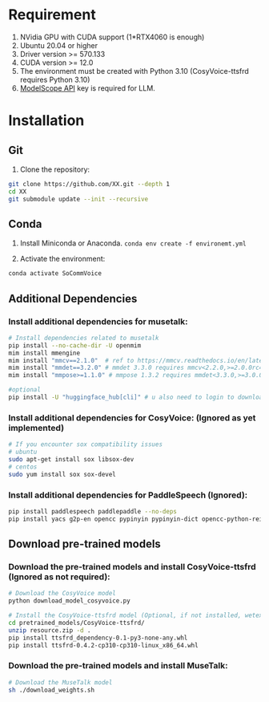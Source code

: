# Requirement 
1. NVidia GPU with CUDA support (1*RTX4060 is enough)
2. Ubuntu 20.04 or higher
3. Driver version >= 570.133 
4. CUDA version >= 12.0
5. The environment must be created with Python 3.10 (CosyVoice-ttsfrd requires Python 3.10)
6. [ModelScope API](https://www.modelscope.cn/my/myaccesstoken) key is required for LLM.

# Installation 
## Git 
1. Clone the repository:
```bash
git clone https://github.com/XX.git --depth 1  
cd XX
git submodule update --init --recursive
```

## Conda
1. Install Miniconda or Anaconda.
`conda env create -f environemt.yml`

2. Activate the environment:
```bash
conda activate SoCommVoice
```

## Additional Dependencies
### Install additional dependencies for musetalk:
```bash
# Install dependencies related to musetalk
pip install --no-cache-dir -U openmim
mim install mmengine 
mim install "mmcv==2.1.0"  # ref to https://mmcv.readthedocs.io/en/latest/get_started/installation.html for more details, mmcv 2.2.0 is the only stable version of cuda 12.1 (or above?) and torch 2.4 (or above)? buggy as they assert versioning  
mim install "mmdet==3.2.0" # mmdet 3.3.0 requires mmcv<2.2.0,>=2.0.0rc4; extra == "mim", but you have mmcv 2.2.0 which is incompatible. (but mmcv 2.2.0 is the only stable version for cuda 12+ & torch 2.4+)
mim install "mmpose>=1.1.0" # mmpose 1.3.2 requires mmdet<3.3.0,>=3.0.0; extra == "mim", but you have mmdet 3.3.0 which is incompatible. (same reason as above)

#optional
pip install -U "huggingface_hub[cli]" # u also need to login to download some models
```

### Install additional dependencies for CosyVoice: (Ignored as yet implemented)
```bash
# If you encounter sox compatibility issues
# ubuntu
sudo apt-get install sox libsox-dev
# centos
sudo yum install sox sox-devel
```

### Install additional dependencies for PaddleSpeech (Ignored):
```bash
pip install paddlespeech paddlepaddle --no-deps
pip install yacs g2p-en opencc pypinyin pypinyin-dict opencc-python-reimplemented braceexpand ToJyutping webrtcvad zhon timer
```

## Download pre-trained models
### Download the pre-trained models and install CosyVoice-ttsfrd (Ignored as not required):
```bash
# Download the CosyVoice model
python download_model_cosyvoice.py

# Install the CosyVoice-ttsfrd model (Optional, if not installed, wetext will be used)
cd pretrained_models/CosyVoice-ttsfrd/
unzip resource.zip -d .
pip install ttsfrd_dependency-0.1-py3-none-any.whl
pip install ttsfrd-0.4.2-cp310-cp310-linux_x86_64.whl
```

### Download the pre-trained models and install MuseTalk:
```bash
# Download the MuseTalk model
sh ./download_weights.sh
```
